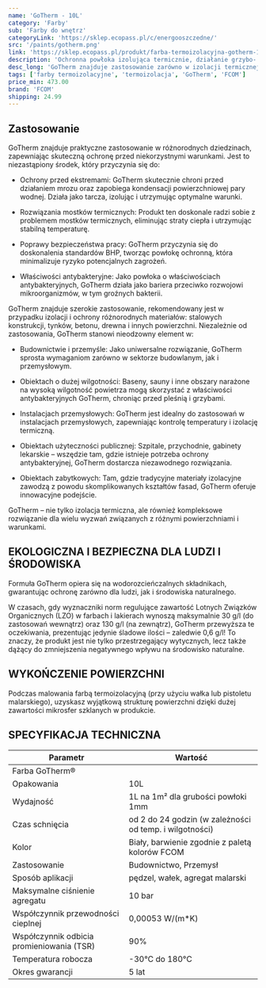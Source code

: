 ```yaml
---
name: 'GoTherm - 10L'
category: 'Farby'
sub: 'Farby do wnętrz'
categoryLink: 'https://sklep.ecopass.pl/c/energooszczedne/'
src: '/paints/gotherm.png'
link: 'https://sklep.ecopass.pl/produkt/farba-termoizolacyjna-gotherm-10l/'
description: 'Ochronna powłoka izolująca termicznie, działanie grzybo- i bakteriobójcze, redukcja kondensacji.'
desc_long: 'GoTherm znajduje zastosowanie zarówno w izolacji termicznej zewnętrznej, jak i wewnętrznej, a także jako ochronna powłoka na przegrody budowlane, zapewniając ochronę przed poparzeniem na gorących powierzchniach. Produkt ten wykazuje także właściwości grzybo- i bakteriobójcze oraz skutecznie redukuje kondensację w przypadku znacznych fluktuacji temperatury.'
tags: ['farby termoizolacyjne', 'termoizolacja', 'GoTherm', 'FCOM']
price_min: 473.00
brand: 'FCOM'
shipping: 24.99
---
```


## Zastosowanie

GoTherm znajduje praktyczne zastosowanie w różnorodnych dziedzinach, zapewniając skuteczną ochronę przed niekorzystnymi warunkami. Jest to niezastąpiony środek, który przyczynia się do:

- Ochrony przed ekstremami: GoTherm skutecznie chroni przed działaniem mrozu oraz zapobiega kondensacji powierzchniowej pary wodnej. Działa jako tarcza, izolując i utrzymując optymalne warunki.

- Rozwiązania mostków termicznych: Produkt ten doskonale radzi sobie z problemem mostków termicznych, eliminując straty ciepła i utrzymując stabilną temperaturę.

- Poprawy bezpieczeństwa pracy: GoTherm przyczynia się do doskonalenia standardów BHP, tworząc powłokę ochronną, która minimalizuje ryzyko potencjalnych zagrożeń.

- Właściwości antybakteryjne: Jako powłoka o właściwościach antybakteryjnych, GoTherm działa jako bariera przeciwko rozwojowi mikroorganizmów, w tym groźnych bakterii.

GoTherm znajduje szerokie zastosowanie, rekomendowany jest w przypadku izolacji i ochrony różnorodnych materiałów: stalowych konstrukcji, tynków, betonu, drewna i innych powierzchni. Niezależnie od zastosowania, GoTherm stanowi nieodzowny element w:

- Budownictwie i przemyśle: Jako uniwersalne rozwiązanie, GoTherm sprosta wymaganiom zarówno w sektorze budowlanym, jak i przemysłowym.

- Obiektach o dużej wilgotności: Baseny, sauny i inne obszary narażone na wysoką wilgotność powietrza mogą skorzystać z właściwości antybakteryjnych GoTherm, chroniąc przed pleśnią i grzybami.

- Instalacjach przemysłowych: GoTherm jest idealny do zastosowań w instalacjach przemysłowych, zapewniając kontrolę temperatury i izolację termiczną.

- Obiektach użyteczności publicznej: Szpitale, przychodnie, gabinety lekarskie – wszędzie tam, gdzie istnieje potrzeba ochrony antybakteryjnej, GoTherm dostarcza niezawodnego rozwiązania.

- Obiektach zabytkowych: Tam, gdzie tradycyjne materiały izolacyjne zawodzą z powodu skomplikowanych kształtów fasad, GoTherm oferuje innowacyjne podejście.

GoTherm – nie tylko izolacja termiczna, ale również kompleksowe rozwiązanie dla wielu wyzwań związanych z różnymi powierzchniami i warunkami.

## EKOLOGICZNA I BEZPIECZNA DLA LUDZI I ŚRODOWISKA

Formuła GoTherm opiera się na wodorozcieńczalnych składnikach, gwarantując ochronę zarówno dla ludzi, jak i środowiska naturalnego.

W czasach, gdy wyznaczniki norm regulujące zawartość Lotnych Związków Organicznych (LZO) w farbach i lakierach wynoszą maksymalnie 30 g/l (do zastosowań wewnątrz) oraz 130 g/l (na zewnątrz), GoTherm przewyższa te oczekiwania, prezentując jedynie śladowe ilości – zaledwie 0,6 g/l! To znaczy, że produkt jest nie tylko przestrzegający wytycznych, lecz także dążący do zmniejszenia negatywnego wpływu na środowisko naturalne.

## WYKOŃCZENIE POWIERZCHNI

Podczas malowania farbą termoizolacyjną (przy użyciu wałka lub pistoletu malarskiego), uzyskasz wyjątkową strukturę powierzchni dzięki dużej zawartości mikrosfer szklanych w produkcie.

## SPECYFIKACJA TECHNICZNA

| **Parametr**                              | **Wartość**                                             |
| ----------------------------------------- | ------------------------------------------------------- |
| Farba GoTherm®                            |                                                         |
| Opakowania                                | 10L                                                     |
| Wydajność                                 | 1L na 1m² dla grubości powłoki 1mm                      |
| Czas schnięcia                            | od 2 do 24 godzin (w zależności od temp. i wilgotności) |
| Kolor                                     | Biały, barwienie zgodnie z paletą kolorów FCOM          |
| Zastosowanie                              | Budownictwo, Przemysł                                   |
| Sposób aplikacji                          | pędzel, wałek, agregat malarski                         |
| Maksymalne ciśnienie agregatu             | 10 bar                                                  |
| Współczynnik przewodności cieplnej        | 0,00053 W/(m\*K)                                        |
| Współczynnik odbicia promieniowania (TSR) | 90%                                                     |
| Temperatura robocza                       | -30°C do 180°C                                          |
| Okres gwarancji                           | 5 lat                                                   |
